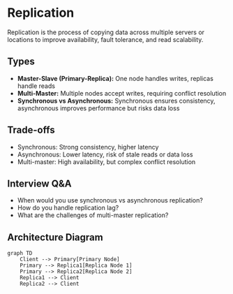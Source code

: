 # Replication

Replication is the process of copying data across multiple servers or locations to improve availability, fault tolerance, and read scalability.

## Types
- **Master-Slave (Primary-Replica):** One node handles writes, replicas handle reads
- **Multi-Master:** Multiple nodes accept writes, requiring conflict resolution
- **Synchronous vs Asynchronous:** Synchronous ensures consistency, asynchronous improves performance but risks data loss

## Trade-offs
- Synchronous: Strong consistency, higher latency
- Asynchronous: Lower latency, risk of stale reads or data loss
- Multi-master: High availability, but complex conflict resolution

## Interview Q&A
- When would you use synchronous vs asynchronous replication?
- How do you handle replication lag?
- What are the challenges of multi-master replication?

## Architecture Diagram
```mermaid
graph TD
    Client --> Primary[Primary Node]
    Primary --> Replica1[Replica Node 1]
    Primary --> Replica2[Replica Node 2]
    Replica1 --> Client
    Replica2 --> Client
```
